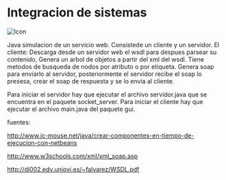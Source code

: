 # Integracion de sistemas 
![Icon](https://raw.githubusercontent.com/Miguel-Neo/Integracion/master/src/assets/wsdl/cap.jpg)


Java simulacion de un servicio web.
Consistede un cliente y un servidor. 
El cliente:
Descarga desde un servidor web el wsdl para despues parsear su contenido, 
Genera un arbol de objetos a partir del xml del wsdl. Tiene metodos de busqueda de nodos por atributo o por etiqueta.
Genera soap para enviarlo al servidor, posteriormente el servidor recibe el soap lo presesa, crear el soap de respuesta y se lo envia al cliente. 

Para iniciar el servidor hay que ejecutar el archivo servidor.java que se encuentra en el paquete socket_server. 
Para iniciar el cliente  hay que ejecutar el archivo main.java del paquete gui.

fuentes:

http://www.jc-mouse.net/java/crear-componentes-en-tiempo-de-ejecucion-con-netbeans

http://www.w3schools.com/xml/xml_soap.asp

http://di002.edv.uniovi.es/~falvarez/WSDL.pdf